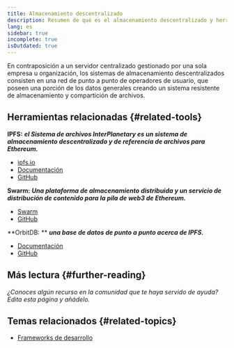 ```yaml
---
title: Almacenamiento descentralizado
description: Resumen de qué es el almacenamiento descentralizado y herramientas disponibles para integrarse en una dapp.
lang: es
sidebar: true
incomplete: true
isOutdated: true
---
```


En contraposición a un servidor centralizado gestionado por una sola empresa u organización, los sistemas de almacenamiento descentralizados consisten en una red de punto a punto de operadores de usuario, que poseen una porción de los datos generales creando un sistema resistente de almacenamiento y compartición de archivos.

## Herramientas relacionadas {#related-tools}

**IPFS:** **_el Sistema de archivos InterPlanetary es un sistema de almacenamiento descentralizado y de referencia de archivos para Ethereum._**

- [ipfs.io](https://ipfs.io/)
- [Documentación](https://docs.ipfs.io/)
- [GitHub](https://github.com/ipfs/ipfs)

**Swarm:** **_Una plataforma de almacenamiento distribuida y un servicio de distribución de contenido para la pila de web3 de Ethereum._**

- [Swarm](https://ethersphere.github.io/swarm-home/)
- [GitHub](https://github.com/ethersphere/swarm)

**OrbitDB: ** **_una base de datos de punto a punto acerca de IPFS._**

- [Documentación](https://github.com/orbitdb/field-manual)
- [GitHub](https://github.com/orbitdb/orbit-db)

## Más lectura {#further-reading}

_¿Conoces algún recurso en la comunidad que te haya servido de ayuda? Edita esta página y añádelo._

## Temas relacionados {#related-topics}

- [Frameworks de desarrollo](/developers/docs/frameworks/)
